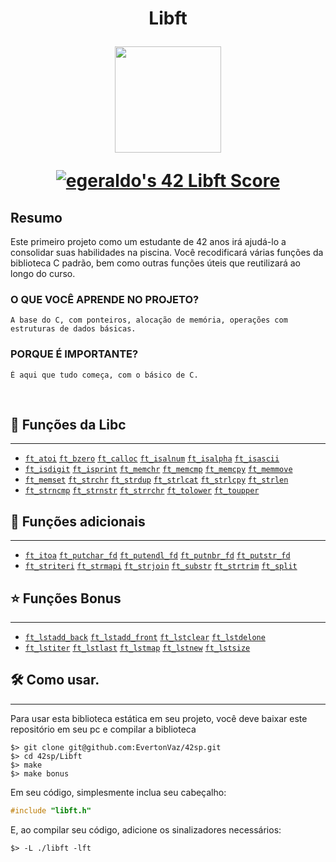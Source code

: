 
<h1 align="center"> Libft

<div align="center">
<p>
   <a href="https://github.com/EvertonVaz/42sp/tree/main/libft" target="_blank">
      <img height=170 src="https://game.42sp.org.br/static/assets/achievements/libftm.png" hspace = "10">
   </a>
</p><p>
	<a href="https://github.com/JaeSeoKim/badge42">
		<img src="https://badge42.vercel.app/api/v2/clk1frjdc004908mhk2togjaz/project/3193489" alt="egeraldo's 42 Libft Score" />
	</a>
</p>
</div>

## Resumo
   Este primeiro projeto como um estudante de 42 anos irá ajudá-lo a consolidar suas habilidades na piscina. Você recodificará várias funções da biblioteca C padrão, bem como outras funções úteis que reutilizará ao longo do curso.

### O QUE VOCÊ APRENDE NO PROJETO?
	A base do C, com ponteiros, alocação de memória, operações com estruturas de dados básicas.

### PORQUE É IMPORTANTE?
	É aqui que tudo começa, com o básico de C.

<br>

## 📝 Funções da Libc
---
* [`ft_atoi`](https://github.com/EvertonVaz/42sp/tree/main/libft/ft_atoi.c) [`ft_bzero`](https://github.com/EvertonVaz/42sp/tree/main/libft/ft_bzero.c) [`ft_calloc`](https://github.com/EvertonVaz/42sp/tree/main/libft/ft_calloc.c) [`ft_isalnum`](https://github.com/EvertonVaz/42sp/tree/main/libft/ft_isalnum.c) [`ft_isalpha`](https://github.com/EvertonVaz/42sp/tree/main/libft/ft_isalpha.c) [`ft_isascii`](https://github.com/EvertonVaz/42sp/tree/main/libft/ft_isascii.c)
* [`ft_isdigit`](https://github.com/EvertonVaz/42sp/tree/main/libft/ft_isdigit.c) [`ft_isprint`](https://github.com/EvertonVaz/42sp/tree/main/libft/ft_isprint.c) [`ft_memchr`](https://github.com/EvertonVaz/42sp/tree/main/libft/ft_memchr.c) [`ft_memcmp`](https://github.com/EvertonVaz/42sp/tree/main/libft/ft_memcmp.c) [`ft_memcpy`](https://github.com/EvertonVaz/42sp/tree/main/libft/ft_memcpy.c) [`ft_memmove`](https://github.com/EvertonVaz/42sp/tree/main/libft/ft_memmove.c)
* [`ft_memset`](https://github.com/EvertonVaz/42sp/tree/main/libft/ft_memset.c) [`ft_strchr`](https://github.com/EvertonVaz/42sp/tree/main/libft/ft_strchr.c) [`ft_strdup`](https://github.com/EvertonVaz/42sp/tree/main/libft/ft_strdup.c) [`ft_strlcat`](https://github.com/EvertonVaz/42sp/tree/main/libft/ft_strlcat.c) [`ft_strlcpy`](https://github.com/EvertonVaz/42sp/tree/main/libft/ft_strlcpy.c) [`ft_strlen`](https://github.com/EvertonVaz/42sp/tree/main/libft/ft_strlen.c)
* [`ft_strncmp`](https://github.com/EvertonVaz/42sp/tree/main/libft/ft_strncmp.c) [`ft_strnstr`](https://github.com/EvertonVaz/42sp/tree/main/libft/ft_strnstr.c) [`ft_strrchr`](https://github.com/EvertonVaz/42sp/tree/main/libft/ft_strrchr.c) [`ft_tolower`](https://github.com/EvertonVaz/42sp/tree/main/libft/ft_tolower.c) [`ft_toupper`](https://github.com/EvertonVaz/42sp/tree/main/libft/ft_toupper.c)

## 📝 Funções adicionais
---
* [`ft_itoa`](https://github.com/EvertonVaz/42sp/tree/main/libft/ft_itoa.c) [`ft_putchar_fd`](https://github.com/EvertonVaz/42sp/tree/main/libft/ft_putchar_fd.c) [`ft_putendl_fd`](https://github.com/EvertonVaz/42sp/tree/main/libft/ft_putendl_fd.c) [`ft_putnbr_fd`](https://github.com/EvertonVaz/42sp/tree/main/libft/ft_putnbr_fd.c) [`ft_putstr_fd`](https://github.com/EvertonVaz/42sp/tree/main/libft/ft_putstr_fd.c)
* [`ft_striteri`](https://github.com/EvertonVaz/42sp/tree/main/libft/ft_striteri.c) [`ft_strmapi`](https://github.com/EvertonVaz/42sp/tree/main/libft/ft_strmapi.c) [`ft_strjoin`](https://github.com/EvertonVaz/42sp/tree/main/libft/ft_strjoin.c) [`ft_substr`](https://github.com/EvertonVaz/42sp/tree/main/libft/ft_substr.c) [`ft_strtrim`](https://github.com/EvertonVaz/42sp/tree/main/libft/ft_strtrim.c) [`ft_split`](https://github.com/EvertonVaz/42sp/tree/main/libft/ft_split.c)

## :star: Funções Bonus
---
* [`ft_lstadd_back`](https://github.com/EvertonVaz/42sp/tree/main/libft/ft_lstadd_back_bonus.c) [`ft_lstadd_front`](https://github.com/EvertonVaz/42sp/tree/main/libft/ft_lstadd_front_bonus.c) [`ft_lstclear`](https://github.com/EvertonVaz/42sp/tree/main/libft/ft_lstclear_bonus.c) [`ft_lstdelone`](https://github.com/EvertonVaz/42sp/tree/main/libft/ft_lstdelone_bonus.c)
* [`ft_lstiter`](https://github.com/EvertonVaz/42sp/tree/main/libft/ft_lstiter_bonus.c) [`ft_lstlast`](https://github.com/EvertonVaz/42sp/tree/main/libft/ft_lstlast_bonus.c) [`ft_lstmap`](https://github.com/EvertonVaz/42sp/tree/main/libft/ft_lstmap_bonus.c) [`ft_lstnew`](https://github.com/EvertonVaz/42sp/tree/main/libft/ft_lstnew_bonus.c) [`ft_lstsize`](https://github.com/EvertonVaz/42sp/tree/main/libft/ft_lstsize_bonus.c)

## 🛠️ Como usar.
---
Para usar esta biblioteca estática em seu projeto, você deve baixar este repositório em seu pc e compilar a biblioteca

``` shell
$> git clone git@github.com:EvertonVaz/42sp.git
$> cd 42sp/Libft
$> make
$> make bonus
```

Em seu código, simplesmente inclua seu cabeçalho:

``` C
#include "libft.h"
```

E, ao compilar seu código, adicione os sinalizadores necessários:

``` shell
$> -L ./libft -lft
